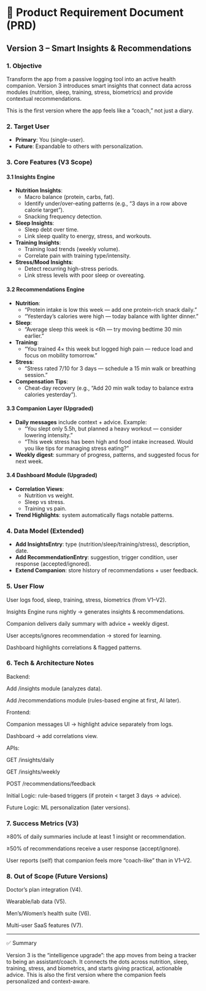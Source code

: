 # 📄 Product Requirement Document (PRD)

## Version 3 – Smart Insights & Recommendations

### 1. Objective

Transform the app from a passive logging tool into an active health companion.
Version 3 introduces smart insights that connect data across modules (nutrition, sleep, training, stress, biometrics) and provide contextual recommendations.

This is the first version where the app feels like a “coach,” not just a diary.

### 2. Target User

- **Primary**: You (single-user).
- **Future**: Expandable to others with personalization.

### 3. Core Features (V3 Scope)

#### 3.1 Insights Engine

- **Nutrition Insights**:
  - Macro balance (protein, carbs, fat).
  - Identify under/over-eating patterns (e.g., “3 days in a row above calorie target”).
  - Snacking frequency detection.
- **Sleep Insights**:
  - Sleep debt over time.
  - Link sleep quality to energy, stress, and workouts.
- **Training Insights**:
  - Training load trends (weekly volume).
  - Correlate pain with training type/intensity.
- **Stress/Mood Insights**:
  - Detect recurring high-stress periods.
  - Link stress levels with poor sleep or overeating.

#### 3.2 Recommendations Engine

- **Nutrition**:
  - “Protein intake is low this week — add one protein-rich snack daily.”
  - “Yesterday’s calories were high — today balance with lighter dinner.”
- **Sleep**:
  - “Average sleep this week is <6h — try moving bedtime 30 min earlier.”
- **Training**:
  - “You trained 4× this week but logged high pain — reduce load and focus on mobility tomorrow.”
- **Stress**:
  - “Stress rated 7/10 for 3 days — schedule a 15 min walk or breathing session.”
- **Compensation Tips**:
  - Cheat-day recovery (e.g., “Add 20 min walk today to balance extra calories yesterday”).

#### 3.3 Companion Layer (Upgraded)

- **Daily messages** include context + advice. Example:
  - “You slept only 5.5h, but planned a heavy workout — consider lowering intensity.”
  - “This week stress has been high and food intake increased. Would you like tips for managing stress eating?”
- **Weekly digest**: summary of progress, patterns, and suggested focus for next week.

#### 3.4 Dashboard Module (Upgraded)

- **Correlation Views**:
  - Nutrition vs weight.
  - Sleep vs stress.
  - Training vs pain.
- **Trend Highlights**: system automatically flags notable patterns.

### 4. Data Model (Extended)

- **Add InsightsEntry**: type (nutrition/sleep/training/stress), description, date.
- **Add RecommendationEntry**: suggestion, trigger condition, user response (accepted/ignored).
- **Extend Companion**: store history of recommendations + user feedback.

### 5. User Flow

User logs food, sleep, training, stress, biometrics (from V1–V2).

Insights Engine runs nightly → generates insights & recommendations.

Companion delivers daily summary with advice + weekly digest.

User accepts/ignores recommendation → stored for learning.

Dashboard highlights correlations & flagged patterns.

### 6. Tech & Architecture Notes

Backend:

Add /insights module (analyzes data).

Add /recommendations module (rules-based engine at first, AI later).

Frontend:

Companion messages UI → highlight advice separately from logs.

Dashboard → add correlations view.

APIs:

GET /insights/daily

GET /insights/weekly

POST /recommendations/feedback

Initial Logic: rule-based triggers (if protein < target 3 days → advice).

Future Logic: ML personalization (later versions).

### 7. Success Metrics (V3)

≥80% of daily summaries include at least 1 insight or recommendation.

≥50% of recommendations receive a user response (accept/ignore).

User reports (self) that companion feels more “coach-like” than in V1–V2.

### 8. Out of Scope (Future Versions)

Doctor’s plan integration (V4).

Wearable/lab data (V5).

Men’s/Women’s health suite (V6).

Multi-user SaaS features (V7).

---

✅ Summary

Version 3 is the “intelligence upgrade”: the app moves from being a tracker to being an assistant/coach. It connects the dots across nutrition, sleep, training, stress, and biometrics, and starts giving practical, actionable advice. This is also the first version where the companion feels personalized and context-aware.
